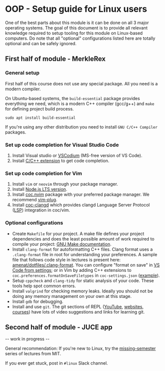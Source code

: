 # OOP - Setup guide for Linux users

One of the best parts about this module is it can be done on all 3 major operating systems. The goal of this document is to provide all relevant knowledge required to setup tooling for this module on Linux-based computers. Do note that all "optional" configurations listed here are totally optional and can be safely ignored.

## First half of module - MerkleRex

### General setup

First half of this course does not use any special package. All you need is a modern compiler.

On Ubuntu-based systems, the `build-essential` package provides everything we need, which is a modern C++ compiler (gcc/g++) and `make` for defining project build process.

    sudo apt install build-essential

If you're using any other distribution you need to install `GNU C/C++ Compiler` packages.

### Set up code completion for Visual Studio Code

1. Install Visual studio or [VSCodium](https://vscodium.com/) (MS-free version of VS Code).
2. Install [C/C++ extension](https://marketplace.visualstudio.com/items?itemName=ms-vscode.cpptools) to get code completion.

### Set up code completion for Vim

1. Install `vim` or `neovim` through your package manager.
2. Install [Node.js LTS version](https://nodejs.org/en/).
3. Install [coc.nvim](https://github.com/neoclide/coc.nvim) package with your preferred package manager. We recommend [vim-plug](https://github.com/junegunn/vim-plug).
4. Install [coc-clangd](https://github.com/clangd/coc-clangd) which provides clangd Language Server Protocol ([LSP](https://microsoft.github.io/language-server-protocol/)) integration in coc/vim.

### Optional configurations

- Create `Makefile` for your project. A make file defines your project dependencies and does the least possible amount of work required to compile your project: [GNU Make documentation](https://www.gnu.org/software/make/manual/html_node/Simple-Makefile.html).
- Install `clang-format` for autoformatting C++ files. Clang format uses a `.clang-format` file in root for understanding your preferences. A sample file that follows code style in lectures is present here: [amenat/dotfiles/.clang-format](https://github.com/amenat/dotfiles/blob/master/.clang-format). You can configure "format on save" in [VS Code from settings](https://code.visualstudio.com/docs/cpp/cpp-ide#_code-formatting); or in Vim by adding C++ extensions to `coc.preferences.formatOnSaveFiletypes` in `coc-settings.json` ([example](https://github.com/amenat/dotfiles/blob/master/.config/nvim/coc-settings.json#L8)).
- Setup `cppcheck` and `clang-tidy` for static analysis of your code. These tools help spot common errors.
- Install `valgrind` for checking memory leaks. Ideally you should not be doing any memory management on your own at this stage.
- Install `gdb` for debugging.
- Install and use `git`. The git sections of REPL ([YouTube], [websites], [courses]) have lots of video suggestions and links for learning git.

[youtube]: ../../../../youtube/README.md#git--github
[websites]: ../../../../websites/README.md#git--github
[courses]: ../../../../online_courses/free/README.md#git--github

## Second half of module - JUCE app

-- work in progress --

General recommendation: If you're new to Linux, try the [missing-semester](https://missing.csail.mit.edu/) series of lectures from MIT.

If you ever get stuck, post in `#linux` Slack channel.
